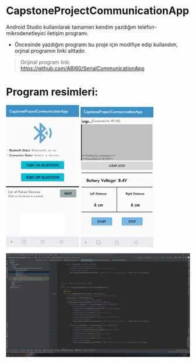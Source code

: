 # CapstoneProjectCommunicationApp
Android Studio kullanılarak tamamen kendim yazdığım telefon-mikrodenetleyici iletişim programı.

- Öncesinde yazdığım programı bu proje için modifiye edip kullandım, orjinal programın linki alttadır.

> Orijinal program link: https://github.com/ABI60/SerialCommunicationApp

# Program resimleri:
<p float="left">
  <img src="./Resimler/Ana Ekran.png" width="200">
  <img src="./Resimler/Bağlantı Ekranı.png" width="200"> 
</p>
<img src="./Resimler/Android Studio Projesi.png" width="600"> 
